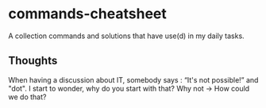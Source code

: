# commands-cheatsheet

A collection commands and solutions that have use(d) in my daily tasks.


## Thoughts 

When having a discussion about IT, somebody says : “It's not possible!” and "dot".
I start to wonder, why do you start with that? Why not -> How could we do that?